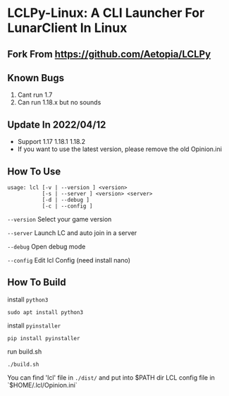 # LCLPy-Linux: A CLI Launcher For LunarClient In Linux

## Fork From https://github.com/Aetopia/LCLPy

## Known Bugs
1. Cant run 1.7
2. Can run 1.18.x but no sounds

## Update In 2022/04/12
* Support 1.17 1.18.1 1.18.2
* If you want to use the latest version, please remove the old Opinion.ini

## How To Use
```
usage: lcl [-v | --version ] <version>
           [-s | --server ] <version> <server>
           [-d | --debug ]
           [-c | --config ]
```

`--version` Select your game version

`--server` Launch LC and auto join in a server

`--debug` Open debug mode

`--config` Edit lcl Config (need install nano)

## How To Build
install `python3`
```
sudo apt install python3
```
install `pyinstaller`
```
pip install pyinstaller
```
run build.sh
```
./build.sh
```
You can find 'lcl' file in `./dist/` and put into $PATH dir
LCL config file in `$HOME/.lcl/Opinion.ini`
